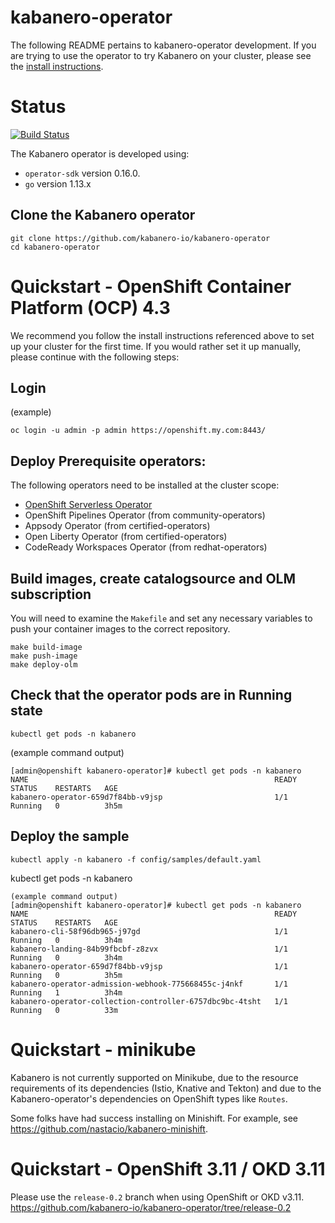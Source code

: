 # kabanero-operator
The following README pertains to kabanero-operator development.  If you are trying to use the operator to try Kabanero on your cluster, please see the [install instructions](https://kabanero.io/docs/ref/general/installation/installing-kabanero-foundation.html).

# Status
[![Build Status](https://travis-ci.org/kabanero-io/kabanero-operator.svg?branch=master)](https://travis-ci.org/kabanero-io/kabanero-operator)

The Kabanero operator is developed using:
* `operator-sdk` version 0.16.0.
* `go` version 1.13.x

## Clone the Kabanero operator

```
git clone https://github.com/kabanero-io/kabanero-operator
cd kabanero-operator
```

# Quickstart - OpenShift Container Platform (OCP) 4.3

We recommend you follow the install instructions referenced above to set up your cluster for the first time.  If you would rather set it up manually, please continue with the following steps:

## Login
(example)

```
oc login -u admin -p admin https://openshift.my.com:8443/
```

## Deploy Prerequisite operators:

The following operators need to be installed at the cluster scope:
* [OpenShift Serverless Operator](https://docs.openshift.com/container-platform/4.3/serverless/installing-openshift-serverless.html)
* OpenShift Pipelines Operator (from community-operators)
* Appsody Operator (from certified-operators)
* Open Liberty Operator (from certified-operators)
* CodeReady Workspaces Operator (from redhat-operators)

## Build images, create catalogsource and OLM subscription

You will need to examine the `Makefile` and set any necessary variables to push your container images to the correct repository.

```
make build-image
make push-image
make deploy-olm
```

## Check that the operator pods are in Running state

```
kubectl get pods -n kabanero
```
(example command output)

```
[admin@openshift kabanero-operator]# kubectl get pods -n kabanero
NAME                                                       READY   STATUS    RESTARTS   AGE
kabanero-operator-659d7f84bb-v9jsp                         1/1     Running   0          3h5m
```

## Deploy the sample

```
kubectl apply -n kabanero -f config/samples/default.yaml
```

kubectl get pods -n kabanero
```
(example command output)
[admin@openshift kabanero-operator]# kubectl get pods -n kabanero
NAME                                                       READY   STATUS    RESTARTS   AGE
kabanero-cli-58f96db965-j97gd                              1/1     Running   0          3h4m
kabanero-landing-84b99fbcbf-z8zvx                          1/1     Running   0          3h4m
kabanero-operator-659d7f84bb-v9jsp                         1/1     Running   0          3h5m
kabanero-operator-admission-webhook-775668455c-j4nkf       1/1     Running   1          3h4m
kabanero-operator-collection-controller-6757dbc9bc-4tsht   1/1     Running   0          33m
```

# Quickstart - minikube

Kabanero is not currently supported on Minikube, due to the resource requirements of its dependencies (Istio, Knative and Tekton) and due to the Kabanero-operator's dependencies on OpenShift types like `Routes`.

Some folks have had success installing on Minishift.  For example, see https://github.com/nastacio/kabanero-minishift.

# Quickstart - OpenShift 3.11 / OKD 3.11

Please use the `release-0.2` branch when using OpenShift or OKD v3.11.
https://github.com/kabanero-io/kabanero-operator/tree/release-0.2